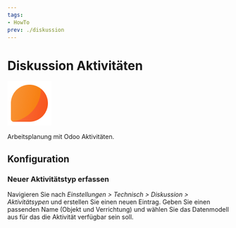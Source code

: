 ```yaml
---
tags:
- HowTo
prev: ./diskussion
---
```

# Diskussion Aktivitäten
![icons_odoo_mail](assets/icons_odoo_mail.png)

Arbeitsplanung mit Odoo Aktivitäten.

## Konfiguration

### Neuer Aktivitätstyp erfassen

Navigieren Sie nach *Einstellungen > Technisch > Diskussion > Aktivitätsypen* und erstellen Sie einen neuen Eintrag. Geben Sie einen passenden Name (Objekt und Verrichtung) und wählen Sie das Datenmodell aus für das die Aktivität verfügbar sein soll.